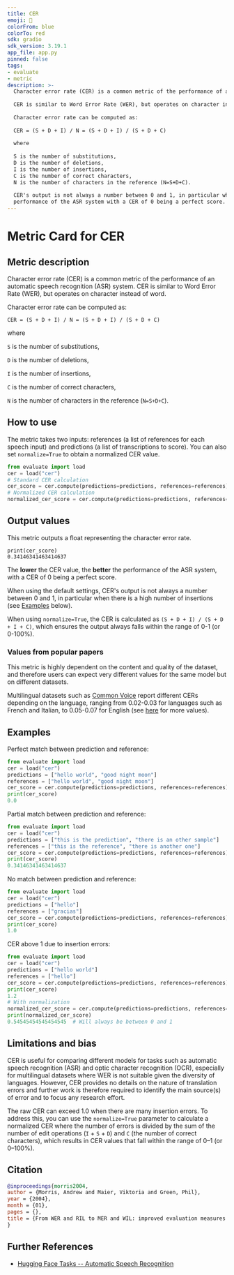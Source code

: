 ```yaml
---
title: CER
emoji: 🤗 
colorFrom: blue
colorTo: red
sdk: gradio
sdk_version: 3.19.1
app_file: app.py
pinned: false
tags:
- evaluate
- metric
description: >-
  Character error rate (CER) is a common metric of the performance of an automatic speech recognition system.
  
  CER is similar to Word Error Rate (WER), but operates on character instead of word. Please refer to docs of WER for further information.
  
  Character error rate can be computed as:
  
  CER = (S + D + I) / N = (S + D + I) / (S + D + C)
  
  where
  
  S is the number of substitutions,
  D is the number of deletions,
  I is the number of insertions,
  C is the number of correct characters,
  N is the number of characters in the reference (N=S+D+C).
  
  CER's output is not always a number between 0 and 1, in particular when there is a high number of insertions. This value is often associated to the percentage of characters that were incorrectly predicted. The lower the value, the better the
  performance of the ASR system with a CER of 0 being a perfect score.
---
```


# Metric Card for CER

## Metric description

Character error rate (CER) is a common metric of the performance of an automatic speech recognition (ASR) system. CER is similar to Word Error Rate (WER), but operates on character instead of word. 

Character error rate can be computed as: 

`CER = (S + D + I) / N = (S + D + I) / (S + D + C)`

where

`S` is the number of substitutions, 

`D` is the number of deletions, 

`I` is the number of insertions, 

`C` is the number of correct characters, 

`N` is the number of characters in the reference (`N=S+D+C`). 


## How to use 

The metric takes two inputs: references (a list of references for each speech input) and predictions (a list of transcriptions to score). You can also set `normalize=True` to obtain a normalized CER value.

```python
from evaluate import load
cer = load("cer")
# Standard CER calculation
cer_score = cer.compute(predictions=predictions, references=references)
# Normalized CER calculation
normalized_cer_score = cer.compute(predictions=predictions, references=references, normalize=True)
```
## Output values

This metric outputs a float representing the character error rate.

```
print(cer_score)
0.34146341463414637
```

The **lower** the CER value, the **better** the performance of the ASR system, with a CER of 0 being a perfect score. 

When using the default settings, CER's output is not always a number between 0 and 1, in particular when there is a high number of insertions (see [Examples](#Examples) below).

When using `normalize=True`, the CER is calculated as `(S + D + I) / (S + D + I + C)`, which ensures the output always falls within the range of 0-1 (or 0-100%).

### Values from popular papers

This metric is highly dependent on the content and quality of the dataset, and therefore users can expect very different values for the same model but on different datasets.

Multilingual datasets such as [Common Voice](https://huggingface.co/datasets/common_voice) report different CERs depending on the language, ranging from 0.02-0.03 for languages such as French and Italian, to 0.05-0.07 for English (see [here](https://github.com/speechbrain/speechbrain/tree/develop/recipes/CommonVoice/ASR/CTC) for more values).

## Examples 

Perfect match between prediction and reference:

```python
from evaluate import load
cer = load("cer")
predictions = ["hello world", "good night moon"]
references = ["hello world", "good night moon"]
cer_score = cer.compute(predictions=predictions, references=references)
print(cer_score)
0.0
```

Partial match between prediction and reference:

```python
from evaluate import load
cer = load("cer")
predictions = ["this is the prediction", "there is an other sample"]
references = ["this is the reference", "there is another one"]
cer_score = cer.compute(predictions=predictions, references=references)
print(cer_score)
0.34146341463414637
```

No match between prediction and reference:

```python
from evaluate import load
cer = load("cer")
predictions = ["hello"]
references = ["gracias"]
cer_score = cer.compute(predictions=predictions, references=references)
print(cer_score)
1.0
```

CER above 1 due to insertion errors:

```python
from evaluate import load
cer = load("cer")
predictions = ["hello world"]
references = ["hello"]
cer_score = cer.compute(predictions=predictions, references=references)
print(cer_score)
1.2
# With normalization
normalized_cer_score = cer.compute(predictions=predictions, references=references, normalize=True)
print(normalized_cer_score)
0.54545454545454545  # Will always be between 0 and 1
```

## Limitations and bias

CER is useful for comparing different models for tasks such as automatic speech recognition (ASR) and optic character recognition (OCR), especially for multilingual datasets where WER is not suitable given the diversity of languages. However, CER provides no details on the nature of translation errors and further work is therefore required to identify the main source(s) of error and to focus any research effort.

The raw CER can exceed 1.0 when there are many insertion errors. To address this, you can use the `normalize=True` parameter to calculate a normalized CER where the number of errors is divided by the sum of the number of edit operations (`I` + `S` + `D`) and `C` (the number of correct characters), which results in CER values that fall within the range of 0–1 (or 0–100%).


## Citation


```bibtex
@inproceedings{morris2004,
author = {Morris, Andrew and Maier, Viktoria and Green, Phil},
year = {2004},
month = {01},
pages = {},
title = {From WER and RIL to MER and WIL: improved evaluation measures for connected speech recognition.}
}
```

## Further References 

- [Hugging Face Tasks -- Automatic Speech Recognition](https://huggingface.co/tasks/automatic-speech-recognition)
